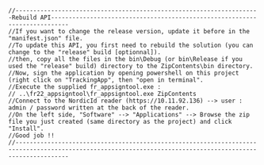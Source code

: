     //---------------------------------------------------------------------Rebuild API---------------------------------------------------------------------------
    //If you want to change the release version, update it before in the "manifest.json" file.
    //To update this API, you first need to rebuild the solution (you can change to the "release" build [optionnal]).
    //then, copy all the files in the bin\Debug (or bin\Release if you used the "release" build) directory to the ZipContents\bin directory.
    //Now, sign the application by opening powershell on this project (right click on "TrackingApp", then "open in terminal".
    //Execute the supplied fr_appsigntool.exe :
    // ..\fr22_appsigntool\fr_appsigntool.exe ZipContents
    //Connect to the NordicId reader (https://10.11.92.136) --> user : admin / password written at the back of the reader.
    //On the left side, "Software" --> "Applications" --> Browse the zip file you just created (same directory as the project) and click "Install".
    //Good job !!
    //-----------------------------------------------------------------------------------------------------------------------------------------------------------
